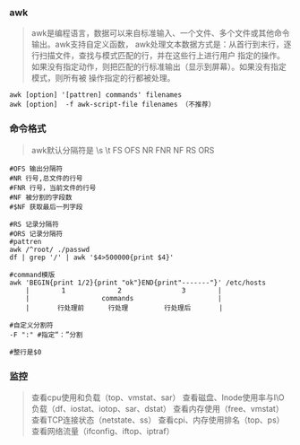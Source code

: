### awk
> awk是编程语言，数据可以来自标准输入、一个文件、多个文件或其他命令输出。awk支持自定义函数，
> awk处理文本数据方式是：从首行到末行，逐行扫描文件，查找与模式匹配的行，并在这些行上进行用户
> 指定的操作。如果没有指定动作，则把匹配的行标准输出（显示到屏幕）。如果没有指定模式，则所有被
> 操作指定的行都被处理。

    awk [option] '[pattren] commands' filenames
    awk [option]  -f awk-script-file filenames （不推荐）
    
### 命令格式
> awk默认分隔符是 \s \t
> FS OFS NR FNR NF RS ORS

    #OFS 输出分隔符
    #NR 行号,总文件的行号
    #FNR 行号，当前文件的行号
    #NF 被分割的字段数
    #$NF 获取最后一列字段
    
    #RS 记录分隔符
    #ORS 记录分隔符
    #pattren
    awk /^root/ ./passwd
    df | grep '/' | awk '$4>500000{print $4}'
    
    #command模版
    awk 'BEGIN{print 1/2}{print "ok"}END{print"-------"}' /etc/hosts
        |        1             2               3        |
        |                  commands                     |
        |       行处理前      行处理         行处理后       |
        
    #自定义分割符
    -F ":" #指定“：”分割
     
    #整行是$0
    
### 监控
> 查看cpu使用和负载（top、vmstat、sar）
> 查看磁盘、Inode使用率与I\O负载（df、iostat、iotop、sar、dstat）
> 查看内存使用（free、vmstat）
> 查看TCP连接状态（netstate、ss）
> 查看cpi、内存使用排名（top、ps）
> 查看网络流量（ifconfig、iftop、iptraf）


    


























